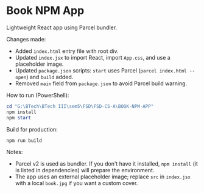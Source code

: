 # Book NPM App

Lightweight React app using Parcel bundler.

Changes made:
- Added `index.html` entry file with root div.
- Updated `index.jsx` to import React, import `App.css`, and use a placeholder image.
- Updated `package.json` scripts: `start` uses Parcel (`parcel index.html --open`) and `build` added.
- Removed `main` field from `package.json` to avoid Parcel build warning.

How to run (PowerShell):

```powershell
cd "G:\BTech\BTech III\sem5\FSD\FSD-CS-A\BOOK-NPM-APP"
npm install
npm start
```

Build for production:

```powershell
npm run build
```

Notes:
- Parcel v2 is used as bundler. If you don't have it installed, `npm install` (it is listed in dependencies) will prepare the environment.
- The app uses an external placeholder image; replace `src` in `index.jsx` with a local `book.jpg` if you want a custom cover.